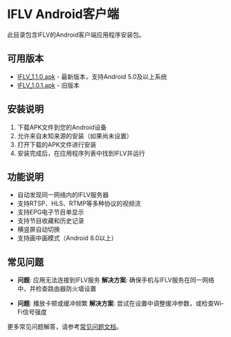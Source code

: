 # IFLV Android客户端

此目录包含IFLV的Android客户端应用程序安装包。

## 可用版本

- [IFLV_1.1.0.apk](IFLV_1.1.0.apk) - 最新版本，支持Android 5.0及以上系统
- [IFLV_1.0.1.apk](IFLV_1.0.1.apk) - 旧版本

## 安装说明

1. 下载APK文件到您的Android设备
2. 允许来自未知来源的安装（如果尚未设置）
3. 打开下载的APK文件进行安装
4. 安装完成后，在应用程序列表中找到IFLV并运行

## 功能说明

- 自动发现同一网络内的IFLV服务器
- 支持RTSP、HLS、RTMP等多种协议的视频流
- 支持EPG电子节目单显示
- 支持节目收藏和历史记录
- 横竖屏自动切换
- 支持画中画模式（Android 8.0以上）

## 常见问题

- **问题**: 应用无法连接到IFLV服务
  **解决方案**: 确保手机与IFLV服务在同一网络中，并检查路由器防火墙设置

- **问题**: 播放卡顿或缓冲频繁
  **解决方案**: 尝试在设置中调整缓冲参数，或检查Wi-Fi信号强度

更多常见问题解答，请参考[常见问题文档](../../../docs/faq.md)。 